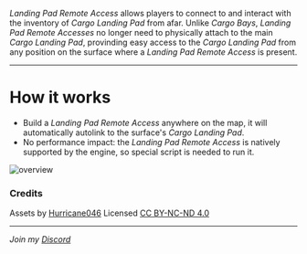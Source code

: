 *Landing Pad Remote Access* allows players to connect to and interact with the inventory of *Cargo Landing Pad* from afar. Unlike *Cargo Bays*, *Landing Pad Remote Accesses* no longer need to physically attach to the main *Cargo Landing Pad*, provinding easy access to the *Cargo Landing Pad* from any position on the surface where a *Landing Pad Remote Access* is present.

---

# How it works

- Build a *Landing Pad Remote Access* anywhere on the map, it will automatically autolink to the surface's *Cargo Landing Pad*.
- No performance impact: the *Landing Pad Remote Access* is natively supported by the engine, so special script is needed to run it.

![overview](https://github.com/RedRafe/research-tower/blob/main/archive/overview.png?raw=true)

### Credits
Assets by [Hurricane046](https://mods.factorio.com/user/Hurricane046)
Licensed [CC BY-NC-ND 4.0](https://creativecommons.org/licenses/by-nc-nd/4.0/)

---

*Join my [Discord](https://discord.gg/pq6bWs8KTY)*